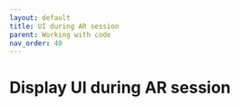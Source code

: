 ```yaml
---
layout: default
title: UI during AR session
parent: Working with code
nav_order: 40
---
```


# Display UI during AR session


